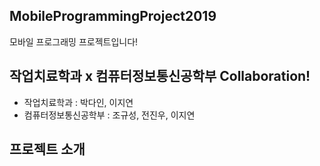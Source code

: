 ## MobileProgrammingProject2019
모바일 프로그래밍 프로젝트입니다!

## 작업치료학과 x 컴퓨터정보통신공학부 Collaboration!
- 작업치료학과 : 박다인, 이지연
- 컴퓨터정보통신공학부 : 조규성, 전진우, 이지연

## 프로젝트 소개
